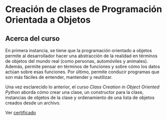 # Creación de clases de Programación Orientada a Objetos

<!--more-->

## Acerca del curso

En primera instancia, se tiene que la programación orientado a objetos permite al desarrollador hacer
una abstracción de la realidad en términos de objetos del mundo real (como personas,
automóviles y animales). Además, permite pensar en términos de funciones y sobre cómo 
los datos actúan sobre esas funciones. Por último, permite conducir programas que son
más fáciles de entender, mantender y reutilizar.

Una vez esclarecido lo anterior, el curso *Class Creation in Object Oriented Python* aborda cómo crear una clase,
un constructor para la clase, instancias de objetos de la clase y ordenamiento
de una lista de objetos creados desde un archivo.


Ver [certificado](https://coursera.org/share/2daa4c59dc8f2e0495d29c91b80b3f80)
